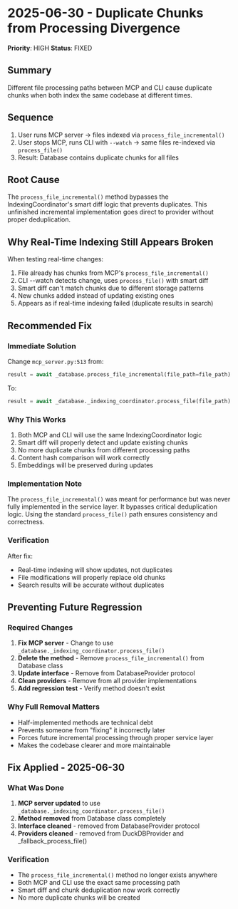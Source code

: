 # 2025-06-30 - Duplicate Chunks from Processing Divergence
**Priority**: HIGH
**Status**: FIXED

## Summary
Different file processing paths between MCP and CLI cause duplicate chunks when both index the same codebase at different times.

## Sequence
1. User runs MCP server → files indexed via `process_file_incremental()`
2. User stops MCP, runs CLI with `--watch` → same files re-indexed via `process_file()`  
3. Result: Database contains duplicate chunks for all files

## Root Cause
The `process_file_incremental()` method bypasses the IndexingCoordinator's smart diff logic that prevents duplicates. This unfinished incremental implementation goes direct to provider without proper deduplication.

## Why Real-Time Indexing Still Appears Broken
When testing real-time changes:
1. File already has chunks from MCP's `process_file_incremental()`
2. CLI --watch detects change, uses `process_file()` with smart diff
3. Smart diff can't match chunks due to different storage patterns
4. New chunks added instead of updating existing ones
5. Appears as if real-time indexing failed (duplicate results in search)

## Recommended Fix

### Immediate Solution
Change `mcp_server.py:513` from:
```python
result = await _database.process_file_incremental(file_path=file_path)
```

To:
```python
result = await _database._indexing_coordinator.process_file(file_path)
```

### Why This Works
1. Both MCP and CLI will use the same IndexingCoordinator logic
2. Smart diff will properly detect and update existing chunks
3. No more duplicate chunks from different processing paths
4. Content hash comparison will work correctly
5. Embeddings will be preserved during updates

### Implementation Note
The `process_file_incremental()` was meant for performance but was never fully implemented in the service layer. It bypasses critical deduplication logic. Using the standard `process_file()` path ensures consistency and correctness.

### Verification
After fix:
- Real-time indexing will show updates, not duplicates
- File modifications will properly replace old chunks
- Search results will be accurate without duplicates

## Preventing Future Regression

### Required Changes
1. **Fix MCP server** - Change to use `_database._indexing_coordinator.process_file()`
2. **Delete the method** - Remove `process_file_incremental()` from Database class
3. **Update interface** - Remove from DatabaseProvider protocol
4. **Clean providers** - Remove from all provider implementations
5. **Add regression test** - Verify method doesn't exist

### Why Full Removal Matters
- Half-implemented methods are technical debt
- Prevents someone from "fixing" it incorrectly later
- Forces future incremental processing through proper service layer
- Makes the codebase clearer and more maintainable

## Fix Applied - 2025-06-30

### What Was Done
1. **MCP server updated** to use `_database._indexing_coordinator.process_file()`
2. **Method removed** from Database class completely
3. **Interface cleaned** - removed from DatabaseProvider protocol
4. **Providers cleaned** - removed from DuckDBProvider and _fallback_process_file()

### Verification
- The `process_file_incremental()` method no longer exists anywhere
- Both MCP and CLI use the exact same processing path
- Smart diff and chunk deduplication now work correctly
- No more duplicate chunks will be created